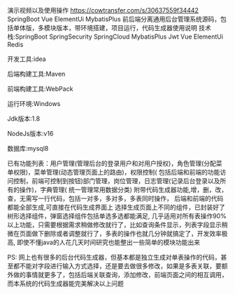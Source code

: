 演示视频以及使用操作 https://cowtransfer.com/s/30637559f34442
SpringBoot Vue ElementUi MybatisPlus 前后端分离通用后台管理系统源码，包括单体版，多模块版本，带环境搭建，项目运行，代码生成器使用说明
技术栈:SpringBoot SpringSecurity SpringCloud MybatisPlus Jwt Vue ElementUi Redis

开发工具:idea

后端构建工具:Maven

前端构建工具:WebPack

运行环境:Windows

Jdk版本:1.8

NodeJs版本:v16

数据库:mysql8

已有功能列表：用户管理(管理后台的登录用户和对用户授权)，角色管理(分配菜单权限)，菜单管理(动态管理页面上的路由)，权限控制(
包括后端和前端的功能访问控制，前端可控制到按钮)部门管理，岗位管理，日志管理(记录后台登录以及所有的操作)，字典管理(
统一管理常用数据分类)
      附带代码生成器功能,增，删，改，查，无需写一行代码，包括一对多，多对多，多表同时操作，
后端和前端的代码都能全部生成,可直接在代码生成界面上 选择生成页面上不同的组件，已封装好了树形选择组件，弹窗选择组件包括单选多选都能满足,
几乎适用对所有表操作90%以上功能，只需要根据需求稍做修改就行了，比如查询条件显示，列表字段显示稍微在页面做下删除或者调整就行了，多表的操作也就几分钟就搞定了，开发效率极高,
即使不懂java的人花几天时间研究也能整出一些简单的模块功能出来

PS:
网上也有很多的后台代码生成器，但基本都是独立生成对单表操作的代码，甚至都不能对字段进行输入方式选择，还是要去做很多修改，如果是多表关联，要额外做的事情就更多了，包括后端关联查询，添加修改，前端页面之间的相互调用，而本系统的代码生成器能完美解决以上问题


     